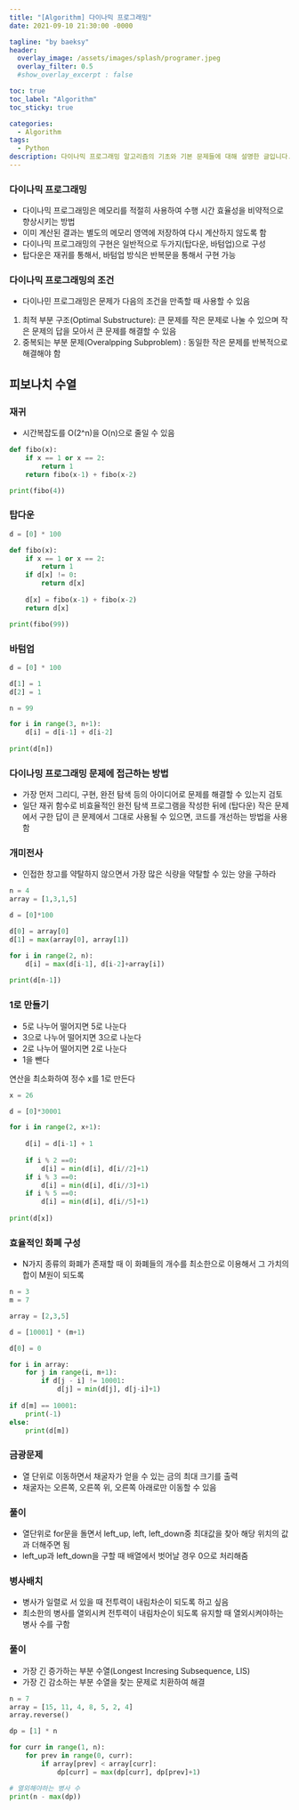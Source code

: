 ```yaml
---
title: "[Algorithm] 다이나믹 프로그래밍"
date: 2021-09-10 21:30:00 -0000

tagline: "by baeksy"
header:
  overlay_image: /assets/images/splash/programer.jpeg
  overlay_filter: 0.5
  #show_overlay_excerpt : false

toc: true
toc_label: "Algorithm"
toc_sticky: true

categories: 
  - Algorithm
tags: 
  - Python
description: 다이나믹 프로그래밍 알고리즘의 기초와 기본 문제들에 대해 설명한 글입니다.
---
```


### 다이나믹 프로그래밍
- 다이나믹 프로그래밍은 메모리를 적절히 사용하여 수행 시간 효율성을 비약적으로 향상시키는 방법
- 이미 계산된 결과는 별도의 메모리 영역에 저장하여 다시 계산하지 않도록 함
- 다이나믹 프로그래밍의 구현은 일반적으로 두가지(탑다운, 바텀업)으로 구성
- 탑다운은 재귀를 통해서, 바텀업 방식은 반복문을 통해서 구현 가능

### 다이나믹 프로그래밍의 조건
- 다이나민 프로그래밍은 문제가 다음의 조건을 만족할 때 사용할 수 있음
1. 최적 부분 구조(Optimal Substructure): 큰 문제를 작은 문제로 나눌 수 있으며 작은 문제의 답을 모아서 큰 문제를 해결할 수 있음
2. 중복되는 부분 문제(Overalpping Subproblem) : 동일한 작은 문제를 반복적으로 해결해야 함

## 피보나치 수열
### 재귀
- 시간복잡도를 O(2^n)을 O(n)으로 줄일 수 있음

```python
def fibo(x):
    if x == 1 or x == 2:
        return 1
    return fibo(x-1) + fibo(x-2)

print(fibo(4))
```

### 탑다운

```python
d = [0] * 100

def fibo(x):
    if x == 1 or x == 2:
        return 1
    if d[x] != 0:
        return d[x]
    
    d[x] = fibo(x-1) + fibo(x-2)
    return d[x]

print(fibo(99))
```

### 바텀업

```python
d = [0] * 100

d[1] = 1
d[2] = 1

n = 99

for i in range(3, n+1):
    d[i] = d[i-1] + d[i-2]
    
print(d[n])
```
### 다이나밍 프로그래밍 문제에 접근하는 방법
- 가장 먼저 그리디, 구현, 완전 탐색 등의 아이디어로 문제를 해결할 수 있는지 검토
- 일단 재귀 함수로 비효율적인 완전 탐색 프로그램을 작성한 뒤에 (탑다운) 작은 문제에서 구한 답이 큰 문제에서 그대로 사용될 수 있으면, 코드를 개선하는 방법을 사용함

### 개미전사
- 인접한 창고를 약탈하지 않으면서 가장 많은 식량을 약탈할 수 있는 양을 구하라

```python
n = 4
array = [1,3,1,5]

d = [0]*100

d[0] = array[0]
d[1] = max(array[0], array[1])

for i in range(2, n):
    d[i] = max(d[i-1], d[i-2]+array[i])
    
print(d[n-1])
```

### 1로 만들기
- 5로 나누어 떨어지면 5로 나눈다
- 3으로 나누어 떨어지면 3으로 나눈다
- 2로 나누어 떨어지면 2로 나눈다
- 1을 뺀다

연산을 최소화하여 정수 x를 1로 만든다

```python
x = 26

d = [0]*30001

for i in range(2, x+1):
    
    d[i] = d[i-1] + 1
    
    if i % 2 ==0:
        d[i] = min(d[i], d[i//2]+1)
    if i % 3 ==0:
        d[i] = min(d[i], d[i//3]+1)
    if i % 5 ==0:
        d[i] = min(d[i], d[i//5]+1)
        
print(d[x])
```

### 효율적인 화폐 구성
- N가지 종류의 화폐가 존재할 때 이 화폐들의 개수를 최소한으로 이용해서 그 가치의 합이 M원이 되도록

```python
n = 3
m = 7

array = [2,3,5]

d = [10001] * (m+1)

d[0] = 0

for i in array:
    for j in range(i, m+1):
        if d[j - i] != 10001:
            d[j] = min(d[j], d[j-i]+1)
            
if d[m] == 10001:
    print(-1)
else:
    print(d[m])
```

### 금광문제
- 열 단위로 이동하면서 채굴자가 얻을 수 있는 금의 최대 크기를 출력
- 채굴자는 오른쪽, 오른쪽 위, 오른쪽 아래로만 이동할 수 있음

### 풀이
- 열단위로 for문을 돌면서 left_up, left, left_down중 최대값을 찾아 해당 위치의 값과 더해주면 됨
- left_up과 left_down을 구할 때 배열에서 벗어날 경우 0으로 처리해줌


### 병사배치
- 병사가 일렬로 서 있을 때 전투력이 내림차순이 되도록 하고 싶음
- 최소한의 병사를 열외시켜 전투력이 내림차순이 되도록 유지할 때 열외시켜야하는 병사 수를 구함

### 풀이
- 가장 긴 증가하는 부분 수열(Longest Incresing Subsequence, LIS)
- 가장 긴 감소하는 부분 수열을 찾는 문제로 치환하여 해결

```python
n = 7
array = [15, 11, 4, 8, 5, 2, 4]
array.reverse()

dp = [1] * n

for curr in range(1, n):
    for prev in range(0, curr):
        if array[prev] < array[curr]:
            dp[curr] = max(dp[curr], dp[prev]+1)

# 열외해야하는 병사 수
print(n - max(dp))
```


